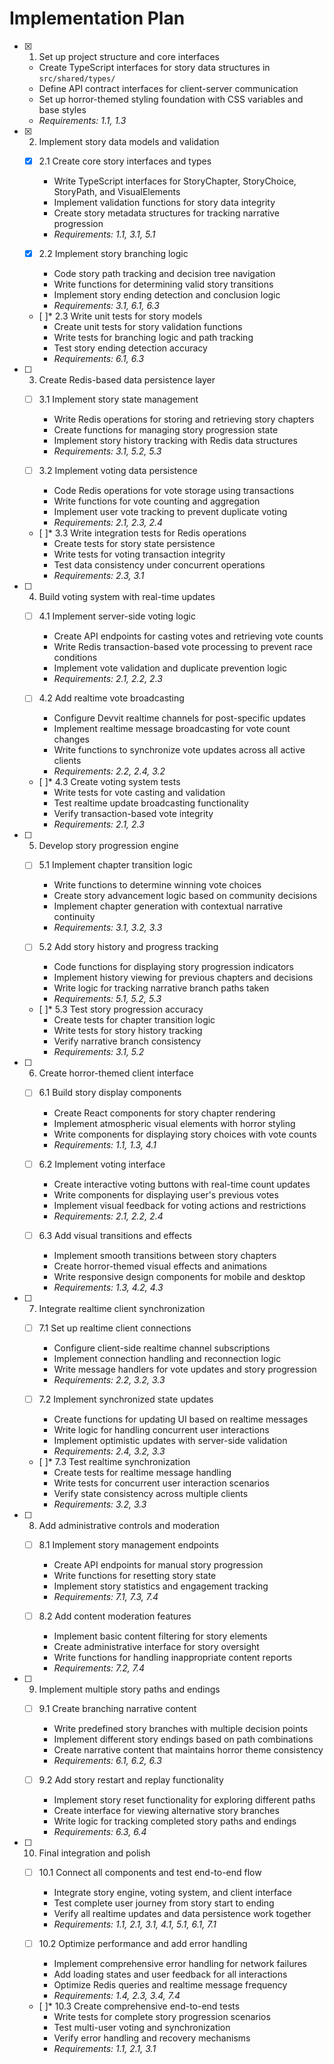 # Implementation Plan

- [x] 1. Set up project structure and core interfaces

  - Create TypeScript interfaces for story data structures in `src/shared/types/`
  - Define API contract interfaces for client-server communication
  - Set up horror-themed styling foundation with CSS variables and base styles
  - _Requirements: 1.1, 1.3_

- [x] 2. Implement story data models and validation


  - [x] 2.1 Create core story interfaces and types

    - Write TypeScript interfaces for StoryChapter, StoryChoice, StoryPath, and VisualElements
    - Implement validation functions for story data integrity
    - Create story metadata structures for tracking narrative progression
    - _Requirements: 1.1, 3.1, 5.1_

  - [x] 2.2 Implement story branching logic

    - Code story path tracking and decision tree navigation
    - Write functions for determining valid story transitions
    - Implement story ending detection and conclusion logic
    - _Requirements: 3.1, 6.1, 6.3_

  - [ ]\* 2.3 Write unit tests for story models
    - Create unit tests for story validation functions
    - Write tests for branching logic and path tracking
    - Test story ending detection accuracy
    - _Requirements: 6.1, 6.3_

- [ ] 3. Create Redis-based data persistence layer

  - [ ] 3.1 Implement story state management

    - Write Redis operations for storing and retrieving story chapters
    - Create functions for managing story progression state
    - Implement story history tracking with Redis data structures
    - _Requirements: 3.1, 5.2, 5.3_

  - [ ] 3.2 Implement voting data persistence

    - Code Redis operations for vote storage using transactions
    - Write functions for vote counting and aggregation
    - Implement user vote tracking to prevent duplicate voting
    - _Requirements: 2.1, 2.3, 2.4_

  - [ ]\* 3.3 Write integration tests for Redis operations
    - Create tests for story state persistence
    - Write tests for voting transaction integrity
    - Test data consistency under concurrent operations
    - _Requirements: 2.3, 3.1_

- [ ] 4. Build voting system with real-time updates

  - [ ] 4.1 Implement server-side voting logic

    - Create API endpoints for casting votes and retrieving vote counts
    - Write Redis transaction-based vote processing to prevent race conditions
    - Implement vote validation and duplicate prevention logic
    - _Requirements: 2.1, 2.2, 2.3_

  - [ ] 4.2 Add realtime vote broadcasting

    - Configure Devvit realtime channels for post-specific updates
    - Implement realtime message broadcasting for vote count changes
    - Write functions to synchronize vote updates across all active clients
    - _Requirements: 2.2, 2.4, 3.2_

  - [ ]\* 4.3 Create voting system tests
    - Write tests for vote casting and validation
    - Test realtime update broadcasting functionality
    - Verify transaction-based vote integrity
    - _Requirements: 2.1, 2.3_

- [ ] 5. Develop story progression engine

  - [ ] 5.1 Implement chapter transition logic

    - Write functions to determine winning vote choices
    - Create story advancement logic based on community decisions
    - Implement chapter generation with contextual narrative continuity
    - _Requirements: 3.1, 3.2, 3.3_

  - [ ] 5.2 Add story history and progress tracking

    - Code functions for displaying story progression indicators
    - Implement history viewing for previous chapters and decisions
    - Write logic for tracking narrative branch paths taken
    - _Requirements: 5.1, 5.2, 5.3_

  - [ ]\* 5.3 Test story progression accuracy
    - Create tests for chapter transition logic
    - Write tests for story history tracking
    - Verify narrative branch consistency
    - _Requirements: 3.1, 5.2_

- [ ] 6. Create horror-themed client interface

  - [ ] 6.1 Build story display components

    - Create React components for story chapter rendering
    - Implement atmospheric visual elements with horror styling
    - Write components for displaying story choices with vote counts
    - _Requirements: 1.1, 1.3, 4.1_

  - [ ] 6.2 Implement voting interface

    - Create interactive voting buttons with real-time count updates
    - Write components for displaying user's previous votes
    - Implement visual feedback for voting actions and restrictions
    - _Requirements: 2.1, 2.2, 2.4_

  - [ ] 6.3 Add visual transitions and effects
    - Implement smooth transitions between story chapters
    - Create horror-themed visual effects and animations
    - Write responsive design components for mobile and desktop
    - _Requirements: 1.3, 4.2, 4.3_

- [ ] 7. Integrate realtime client synchronization

  - [ ] 7.1 Set up realtime client connections

    - Configure client-side realtime channel subscriptions
    - Implement connection handling and reconnection logic
    - Write message handlers for vote updates and story progression
    - _Requirements: 2.2, 3.2, 3.3_

  - [ ] 7.2 Implement synchronized state updates

    - Create functions for updating UI based on realtime messages
    - Write logic for handling concurrent user interactions
    - Implement optimistic updates with server-side validation
    - _Requirements: 2.4, 3.2, 3.3_

  - [ ]\* 7.3 Test realtime synchronization
    - Create tests for realtime message handling
    - Write tests for concurrent user interaction scenarios
    - Verify state consistency across multiple clients
    - _Requirements: 3.2, 3.3_

- [ ] 8. Add administrative controls and moderation

  - [ ] 8.1 Implement story management endpoints

    - Create API endpoints for manual story progression
    - Write functions for resetting story state
    - Implement story statistics and engagement tracking
    - _Requirements: 7.1, 7.3, 7.4_

  - [ ] 8.2 Add content moderation features
    - Implement basic content filtering for story elements
    - Create administrative interface for story oversight
    - Write functions for handling inappropriate content reports
    - _Requirements: 7.2, 7.4_

- [ ] 9. Implement multiple story paths and endings

  - [ ] 9.1 Create branching narrative content

    - Write predefined story branches with multiple decision points
    - Implement different story endings based on path combinations
    - Create narrative content that maintains horror theme consistency
    - _Requirements: 6.1, 6.2, 6.3_

  - [ ] 9.2 Add story restart and replay functionality
    - Implement story reset functionality for exploring different paths
    - Create interface for viewing alternative story branches
    - Write logic for tracking completed story paths and endings
    - _Requirements: 6.3, 6.4_

- [ ] 10. Final integration and polish

  - [ ] 10.1 Connect all components and test end-to-end flow

    - Integrate story engine, voting system, and client interface
    - Test complete user journey from story start to ending
    - Verify all realtime updates and data persistence work together
    - _Requirements: 1.1, 2.1, 3.1, 4.1, 5.1, 6.1, 7.1_

  - [ ] 10.2 Optimize performance and add error handling

    - Implement comprehensive error handling for network failures
    - Add loading states and user feedback for all interactions
    - Optimize Redis queries and realtime message frequency
    - _Requirements: 1.4, 2.3, 3.4, 7.4_

  - [ ]\* 10.3 Create comprehensive end-to-end tests
    - Write tests for complete story progression scenarios
    - Test multi-user voting and synchronization
    - Verify error handling and recovery mechanisms
    - _Requirements: 1.1, 2.1, 3.1_
